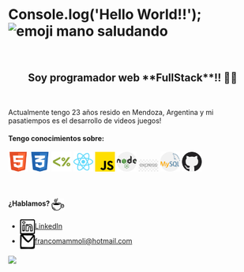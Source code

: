 
# Console.log('Hello World!!');  <img src="https://tenor.com/view/waving-hi-hello-emoji-wave-gif-11366012.gif" alt="emoji mano saludando" width="40px"/> 
<br>

<h2 align="center">Soy programador web **FullStack**!! 👨‍💻</h3>
<br>
<p>Actualmente tengo 23 años resido en Mendoza, Argentina y mi pasatiempos es el desarrollo de videos juegos!</p>

#### Tengo conocimientos sobre:

 <p align="left">

 <img src="img/html2.svg" alt="HTML" width="40px"/>

 <img src="img/css.svg" alt="CSS" width="40px" />
 <img src="img/ejs.png" alt="Ejs" width="40px"/>

 <img src="img/react.svg" alt="React" width="40px" />

 <img src="img/js.png" alt="Java Script" width="40px" />

 <img src="img/nodejs.png" alt="Node.js" width="40px" />

 <img src="img/express.jpg" alt="Express" width="40px" />

<img src="img/mysql.png" alt="MySQL" width="40px" />
 <img src="img/github.png" alt="Github" width="40px" />
  
</p>
<br>
                                                                                                                                          
#### ¿Hablamos? <img align="center" src="img/food_coffee-1.svg" alt="cafecito" height="25" width="25"/>
- <a href="https://www.linkedin.com/in/franco-mammoli-0a4455142/" target="blank"><img align="center" src="img/logo_linkedin.svg" alt="Franco Mammoli" height="30" width="30" />LinkedIn</a>
- <a href="francomammoli@hotmail.com" target="blank"><img align="center" src="img/logo_email_mail.svg" alt="correo personal" height="30" width="30" />francomammoli@hotmail.com</a>
                                                                                                                 
<img src="https://tenor.com/view/ice-age-sid-call-me-give-me-your-number-give-me-a-call-gif-16699821.gif" height="180" />


